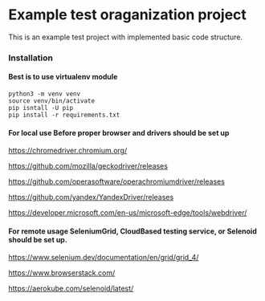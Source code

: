 # Example test oraganization project

This is an example test project with implemented basic code structure.

### Installation

#### Best is to use virtualenv module

```
python3 -m venv venv
source venv/bin/activate
pip isntall -U pip
pip install -r requirements.txt
```

#### For local use Before proper browser and drivers should be set up

https://chromedriver.chromium.org/

https://github.com/mozilla/geckodriver/releases

https://github.com/operasoftware/operachromiumdriver/releases

https://github.com/yandex/YandexDriver/releases

https://developer.microsoft.com/en-us/microsoft-edge/tools/webdriver/

#### For remote usage SeleniumGrid, CloudBased testing service, or Selenoid should be set up.

https://www.selenium.dev/documentation/en/grid/grid_4/

https://www.browserstack.com/

https://aerokube.com/selenoid/latest/
